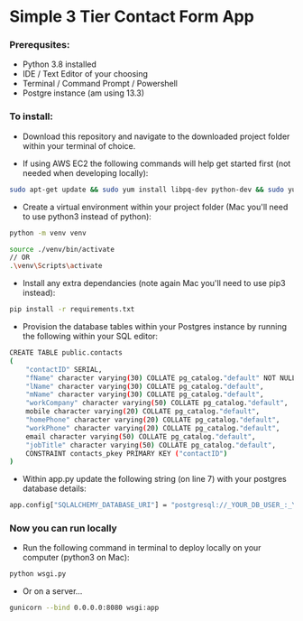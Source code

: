# Simple 3 Tier Contact Form App

### Prerequsites:
* Python 3.8 installed
* IDE / Text Editor of your choosing
* Terminal / Command Prompt / Powershell
* Postgre instance (am using 13.3)

### To install:
* Download this repository and navigate to the downloaded project folder within your terminal of choice.

* If using AWS EC2 the following commands will help get started first (not needed when developing locally):
``` bash
sudo apt-get update && sudo yum install libpq-dev python-dev && sudo yum install postgresql-devel && sudo install git && sudo pip install psycopg2
```

* Create a virtual environment within your project folder (Mac you'll need to use python3 instead of python):
``` bash
python -m venv venv

source ./venv/bin/activate
// OR 
.\venv\Scripts\activate
```

* Install any extra dependancies (note again Mac you'll need to use pip3 instead):
``` bash
pip install -r requirements.txt
```

* Provision the database tables within your Postgres instance by running the following within your SQL editor:
``` bash
CREATE TABLE public.contacts
(
    "contactID" SERIAL,
    "fName" character varying(30) COLLATE pg_catalog."default" NOT NULL,
    "lName" character varying(30) COLLATE pg_catalog."default",
    "mName" character varying(30) COLLATE pg_catalog."default",
    "workCompany" character varying(50) COLLATE pg_catalog."default",
    mobile character varying(20) COLLATE pg_catalog."default",
    "homePhone" character varying(20) COLLATE pg_catalog."default",
    "workPhone" character varying(20) COLLATE pg_catalog."default",
    email character varying(50) COLLATE pg_catalog."default",
    "jobTitle" character varying(50) COLLATE pg_catalog."default",
    CONSTRAINT contacts_pkey PRIMARY KEY ("contactID")
)
```

* Within app.py update the following string (on line 7) with your postgres database details:
``` bash
app.config["SQLALCHEMY_DATABASE_URI"] = "postgresql://_YOUR_DB_USER_:_YOUR_DB_PASS_@_YOUR_DB_URL_:5432/_YOUR_DB_NAME_"
```

### Now you can run locally
* Run the following command in terminal to deploy locally on your computer (python3 on Mac): 
``` bash
python wsgi.py
```

* Or on a server...
``` bash
gunicorn --bind 0.0.0.0:8080 wsgi:app
```
